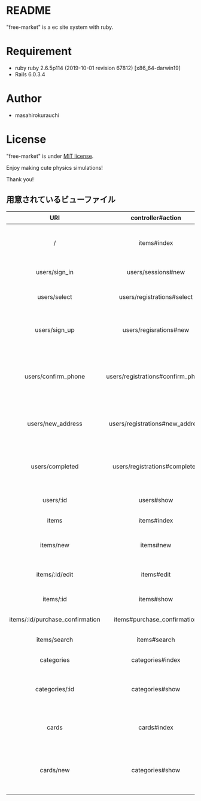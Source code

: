 # README

"free-market" is a ec site system with ruby.
 
# Requirement
 
* ruby ruby 2.6.5p114 (2019-10-01 revision 67812) [x86_64-darwin19]
* Rails 6.0.3.4
 
# Author
 
* masahirokurauchi
 
# License
 
"free-market" is under [MIT license](https://en.wikipedia.org/wiki/MIT_License).
 
Enjoy making cute physics simulations!
 
Thank you!

## 用意されているビューファイル

|URI|controller#action|機能|
|:-:|:-:|:-:|
|/|items#index|トップページ(商品一覧)|
|users/sign_in|users/sessions#new|ログイン画面|
|users/select|users/registrations#select|新規登録方法の選択|
|users/sign_up|users/regisrations#new|新規登録フォーム(email)|
|users/confirm_phone|users/registrations#confirm_phone|新規登録フォーム(電話番号認証)|
|users/new_address|users/registrations#new_address|新規登録フォーム(住所)|
|users/completed|users/registrations#completed|新規登録フォーム(登録完了)|
|users/:id|users#show|マイページ|
|items|items#index|商品一覧|
|items/new|items#new|商品出品フォーム|
|items/:id/edit|items#edit|商品編集フォーム|
|items/:id|items#show|商品詳細|
|items/:id/purchase_confirmation|items#purchase_confirmation|購入確認|
|items/search|items#search|商品検索|
|categories|categories#index|カテゴリ一覧|
|categories/:id|categories#show|各カテゴリの商品一覧|
|cards|cards#index|クレジットカードの一覧|
|cards/new|categories#show|クレジットカードの登録フォーム|
